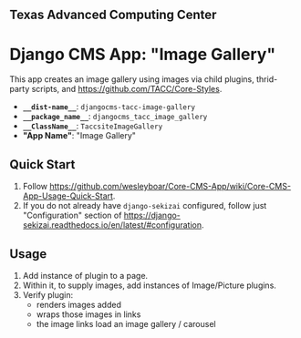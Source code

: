 ## Texas Advanced Computing Center
# Django CMS App: "Image Gallery"

This app creates an image gallery using images via child plugins, thrid-party scripts, and https://github.com/TACC/Core-Styles.

- __`__dist-name__`__: `djangocms-tacc-image-gallery`
- __`__package_name__`__: `djangocms_tacc_image_gallery`
- __`__ClassName__`__: `TaccsiteImageGallery`
- __"App Name"__: "Image Gallery"

## Quick Start

1. Follow https://github.com/wesleyboar/Core-CMS-App/wiki/Core-CMS-App-Usage-Quick-Start.
2. If you do not already have `django-sekizai` configured, follow just "Configuration" section of https://django-sekizai.readthedocs.io/en/latest/#configuration.

## Usage

1. Add instance of plugin to a page.
2. Within it, to supply images, add instances of Image/Picture plugins.
3. Verify plugin:
    - renders images added
    - wraps those images in links
    - the image links load an image gallery / carousel
